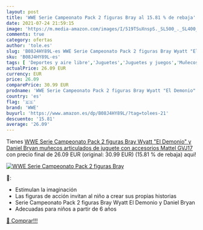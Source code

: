 ```yaml
---
layout: post
title: 'WWE Serie Campeonato Pack 2 figuras Bray al 15.81 % de rebaja'
date: 2021-07-24 21:59:15
image: 'https://m.media-amazon.com/images/I/519TSuXnspS._SL500_._SL400_.jpg'
comments: true
category: ofertas
author: 'tole.es'
slug: 'B08J4HY89L-es WWE Serie Campeonato Pack 2 figuras Bray Wyatt "El...'
sku: 'B08J4HY89L-es'
tags: [ 'Deportes y aire libre','Juguetes','Juguetes y juegos','Muñecos y figuras','Muñecos y figuras de acción','Productos para fans','mattel','wwe', ]
actualPrice: 26.09 EUR
currency: EUR
price: 26.09
comparePrice: 30.99 EUR
prodname: 'WWE Serie Campeonato Pack 2 figuras Bray Wyatt "El Demonio" y Daniel Bryan  muñecos articulados de juguete con accesorios  Mattel GVJ17 '
country: 'es'
flag: '🇪🇸'
brand: 'WWE'
buyurl: 'https://www.amazon.es/dp/B08J4HY89L/?tag=tolees-21'
descuento: '15.81'
average: '26.09'
---
```


Tienes [WWE Serie Campeonato Pack 2 figuras Bray Wyatt "El Demonio" y Daniel Bryan  muñecos articulados de juguete con accesorios  Mattel GVJ17 ](https://www.amazon.es/dp/B08J4HY89L/?tag=tolees-21) con precio final de  26.09 EUR (original: 30.99 EUR) (15.81 %  de rebaja) aqui!

[![WWE Serie Campeonato Pack 2 figuras Bray](https://m.media-amazon.com/images/I/519TSuXnspS._SL500_._SL400_.jpg)](https://www.amazon.es/dp/B08J4HY89L/?tag=tolees-21)

🔎:

- Estimulan la imaginación
- Las figuras de acción invitan al niño a crear sus propias historias
- Serie Campeonato Pack 2 figuras Bray Wyatt El Demonio y Daniel Bryan
- Adecuadas para niños a partir de 6 años

[🛒 Comprar!!!](https://www.amazon.es/dp/B08J4HY89L/?tag=tolees-21)
